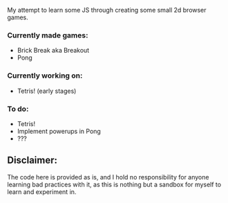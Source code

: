 My attempt to learn some JS through creating some small 2d browser games.

### Currently made games:
- Brick Break aka Breakout
- Pong

### Currently working on:
- Tetris! (early stages)

### To do:
- Tetris!
- Implement powerups in Pong
- ???

## Disclaimer:
The code here is provided as is, and I hold no responsibility for anyone learning bad practices with it, as this is nothing but a sandbox for myself to learn and experiment in.
